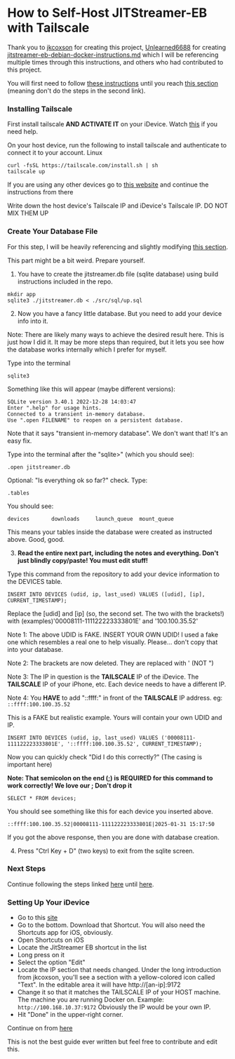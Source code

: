 # How to Self-Host JITStreamer-EB with Tailscale 
Thank you to [jkcoxson](https://github.com/jkcoxson) for creating this project, [Unlearned6688](https://github.com/Unlearned6688) for creating [jitstreamer-eb-debian-docker-instructions.md](https://github.com/jkcoxson/JitStreamer-EB/blob/master/install-docs/jitstreamer-eb-debian-docker-instructions.md) which I will be referencing multiple times through this instructions, and others who had contributed to this project.

You will first need to follow [these instructions](https://github.com/jkcoxson/JitStreamer-EB/blob/master/install-docs/jitstreamer-eb-debian-docker-instructions.md#prerequisites) until you reach [this section](https://github.com/jkcoxson/JitStreamer-EB/blob/master/install-docs/jitstreamer-eb-debian-docker-instructions.md#create-your-database-file) (meaning don't do the steps in the second link).

### Installing Tailscale
First install tailscale **AND ACTIVATE IT** on your iDevice. Watch [this](https://www.youtube.com/watch?v=sPdvyR7bLqI) if you need help. 

On your host device, run the following to install tailscale and authenticate to connect it to your account.
Linux
```
curl -fsSL https://tailscale.com/install.sh | sh
tailscale up
```
If you are using any other devices go to [this website](https://tailscale.com/download) and continue the instructions from there

Write down the host device's Tailscale IP and iDevice's Tailscale IP. DO NOT MIX THEM UP

### Create Your Database File
For this step, I will be heavily referencing and slightly modifying [this section](https://github.com/jkcoxson/JitStreamer-EB/blob/master/install-docs/jitstreamer-eb-debian-docker-instructions.md#create-your-database-file).

This part might be a bit weird. Prepare yourself.

1. You have to create the jitstreamer.db file (sqlite database) using build instructions included in the repo.

```
mkdir app
sqlite3 ./jitstreamer.db < ./src/sql/up.sql
```

2. Now you have a fancy little database. But you need to add your device info into it.

Note: There are likely many ways to achieve the desired result here. This is just how I did it. It may be more steps than required, but it lets you see how the database works internally which I prefer for myself.

Type into the terminal

``sqlite3``

Something like this will appear (maybe different versions):

```
SQLite version 3.40.1 2022-12-28 14:03:47
Enter ".help" for usage hints.
Connected to a transient in-memory database.
Use ".open FILENAME" to reopen on a persistent database.
```

Note that it says "transient in-memory database". We don't want that!
It's an easy fix.

Type into the terminal after the "sqlite>" (which you should see):

``.open jitstreamer.db``

Optional: "Is everything ok so far?" check. Type:

``.tables``

You should see:

``devices       downloads     launch_queue  mount_queue``

This means your tables inside the database were created as instructed above. Good, good.

3. **Read the entire next part, including the notes and everything. Don't just blindly copy/paste! You must edit stuff!**

Type this command from the repository to add your device information to the DEVICES table.

``INSERT INTO DEVICES (udid, ip, last_used) VALUES ([udid], [ip], CURRENT_TIMESTAMP);``

Replace the [udid] and [ip] (so, the second set. The two with the brackets!) with (examples)'00008111-111122223333801E' and '100.100.35.52'

Note 1: The above UDID is FAKE. INSERT YOUR OWN UDID! I used a fake one which resembles a real one to help visually. Please... don't copy that into your database.

Note 2: The brackets are now deleted. They are replaced with ' (NOT ")

Note 3: The IP in question is the **TAILSCALE** IP of the iDevice. The **TAILSCALE** IP of your iPhone, etc. Each device needs to have a different IP.

Note 4: You **HAVE** to add "::ffff:" in front of the  **TAILSCALE** IP address. eg: ``::ffff:100.100.35.52``

This is a FAKE but realistic example. Yours will contain your own UDID and IP.

``INSERT INTO DEVICES (udid, ip, last_used) VALUES ('00008111-111122223333801E', '::ffff:100.100.35.52', CURRENT_TIMESTAMP);``

Now you can quickly check "Did I do this correctly?" (The casing is important here)

**Note: That semicolon on the end (;) is REQUIRED for this command to work correctly! We love our ; Don't drop it**

``SELECT * FROM devices;``

You should see something like this for each device you inserted above.

``::ffff:100.100.35.52|00008111-111122223333801E|2025-01-31 15:17:50``

If you got the above response, then you are done with database creation.

4. Press "Ctrl Key + D" (two keys) to exit from the sqlite screen.


### Next Steps
Continue following the steps linked [here](https://github.com/jkcoxson/JitStreamer-EB/blob/master/install-docs/jitstreamer-eb-debian-docker-instructions.md#part-ii---the-execution) until [here](https://github.com/jkcoxson/JitStreamer-EB/blob/master/install-docs/jitstreamer-eb-debian-docker-instructions.md#setting-up-the-shortcut-on-your-idevice).

### Setting Up Your iDevice

* Go to this [site](https://jkcoxson.com/jitstreamer)
* Go to the bottom. Download that Shortcut. You will also need the Shortcuts app for iOS, obviously.
* Open Shortcuts on iOS
* Locate the JitStreamer EB shortcut in the list
* Long press on it
* Select the option "Edit"
* Locate the IP section that needs changed. Under the long introduction from jkcoxson, you'll see a section with a yellow-colored icon called "Text". In the editable area it will have http://[an-ip]:9172
* Change it so that it matches the TAILSCALE IP of your HOST machine. The machine you are running Docker on. Example:
  ``http://100.168.10.37:9172``
  Obviously the IP would be your own IP.
* Hit "Done" in the upper-right corner.

Continue on from [here](https://github.com/jkcoxson/JitStreamer-EB/blob/master/install-docs/jitstreamer-eb-debian-docker-instructions.md#oh-yeah-its-all-coming-together-time-to-jit)

This is not the best guide ever written but feel free to contribute and edit this.

